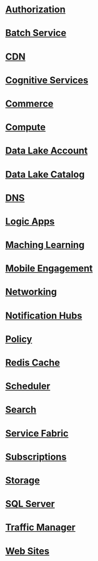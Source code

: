 # [Authorization](Authorization.swagger.json)
# [Batch Service](BatchService.swagger.json)
# [CDN](CDN.Swagger.json)
# [Cognitive Services](CognitiveServices.swagger.json)
# [Commerce](Commerce.swagger.json)
# [Compute](Compute.swagger.json)
# [Data Lake Account](DataLakeAccount.swagger.json)
# [Data Lake Catalog](DataLakeCatalog.swagger.json)
# [DNS](Dns.swagger.json)
# [Logic Apps](LogicApps.swagger.json)
# [Maching Learning](MachineLearning.swagger.json)
# [Mobile Engagement](MobileEngagement.swagger.json)
# [Networking](Network.swagger.json)
# [Notification Hubs](NotificationHubs.swagger.json)
# [Policy](ARM-Policy.swagger.json)
# [Redis Cache](Redis.swagger.json)
# [Scheduler](Scheduler.swagger.json)
# [Search](Search.swagger.json)
# [Service Fabric](ServiceFabric.swagger.json)
# [Subscriptions](Subscriptions.swagger.json)
# [Storage](Storage.swagger.json)
# [SQL Server](Sql.swagger.json)
# [Traffic Manager](TrafficManager.swagger.json)
# [Web Sites](WebSites.swagger.json)
